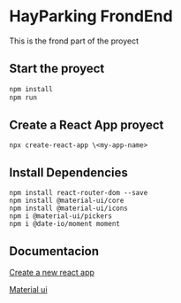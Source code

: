 # HayParking FrondEnd
This is the frond part of the proyect

## Start the proyect

```javascript
npm install
npm run
```
## Create a React App proyect
```
npx create-react-app \<my-app-name>
```
## Install Dependencies
```npm
npm install react-router-dom --save
npm install @material-ui/core
npm install @material-ui/icons
npm i @material-ui/pickers
npm i @date-io/moment moment
```

## Documentacion
[Create a new react app](https://reactjs.org/docs/create-a-new-react-app.html)

[Material ui](https://material-ui.com/getting-started/installation/)